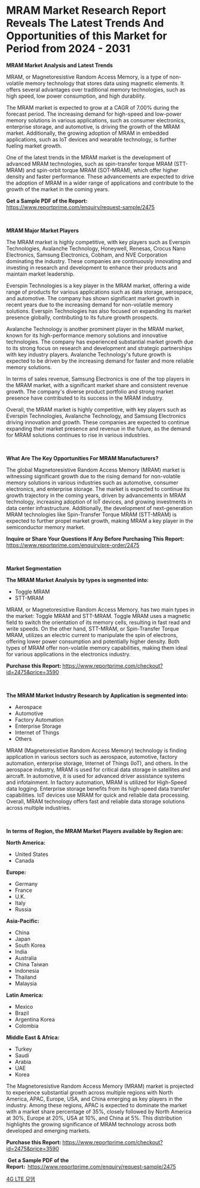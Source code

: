 <p><h1>MRAM Market Research Report Reveals The Latest Trends And Opportunities of this Market for Period from 2024 - 2031</h1></p><p><strong>MRAM Market Analysis and Latest Trends</strong></p>
<p><p>MRAM, or Magnetoresistive Random Access Memory, is a type of non-volatile memory technology that stores data using magnetic elements. It offers several advantages over traditional memory technologies, such as high speed, low power consumption, and high durability.</p><p>The MRAM market is expected to grow at a CAGR of 7.00% during the forecast period. The increasing demand for high-speed and low-power memory solutions in various applications, such as consumer electronics, enterprise storage, and automotive, is driving the growth of the MRAM market. Additionally, the growing adoption of MRAM in embedded applications, such as IoT devices and wearable technology, is further fueling market growth.</p><p>One of the latest trends in the MRAM market is the development of advanced MRAM technologies, such as spin-transfer torque MRAM (STT-MRAM) and spin-orbit torque MRAM (SOT-MRAM), which offer higher density and faster performance. These advancements are expected to drive the adoption of MRAM in a wider range of applications and contribute to the growth of the market in the coming years.</p></p>
<p><strong>Get a Sample PDF of the Report:&nbsp;</strong> <a href="https://www.reportprime.com/enquiry/request-sample/2475">https://www.reportprime.com/enquiry/request-sample/2475</a></p>
<p>&nbsp;</p>
<p><strong>MRAM Major Market Players</strong></p>
<p><p>The MRAM market is highly competitive, with key players such as Everspin Technologies, Avalanche Technology, Honeywell, Renesas, Crocus Nano Electronics, Samsung Electronics, Cobham, and NVE Corporation dominating the industry. These companies are continuously innovating and investing in research and development to enhance their products and maintain market leadership.</p><p>Everspin Technologies is a key player in the MRAM market, offering a wide range of products for various applications such as data storage, aerospace, and automotive. The company has shown significant market growth in recent years due to the increasing demand for non-volatile memory solutions. Everspin Technologies has also focused on expanding its market presence globally, contributing to its future growth prospects.</p><p>Avalanche Technology is another prominent player in the MRAM market, known for its high-performance memory solutions and innovative technologies. The company has experienced substantial market growth due to its strong focus on research and development and strategic partnerships with key industry players. Avalanche Technology's future growth is expected to be driven by the increasing demand for faster and more reliable memory solutions.</p><p>In terms of sales revenue, Samsung Electronics is one of the top players in the MRAM market, with a significant market share and consistent revenue growth. The company's diverse product portfolio and strong market presence have contributed to its success in the MRAM industry.</p><p>Overall, the MRAM market is highly competitive, with key players such as Everspin Technologies, Avalanche Technology, and Samsung Electronics driving innovation and growth. These companies are expected to continue expanding their market presence and revenue in the future, as the demand for MRAM solutions continues to rise in various industries.</p></p>
<p>&nbsp;</p>
<p><strong>What Are The Key Opportunities For MRAM Manufacturers?</strong></p>
<p><p>The global Magnetoresistive Random Access Memory (MRAM) market is witnessing significant growth due to the rising demand for non-volatile memory solutions in various industries such as automotive, consumer electronics, and enterprise storage. The market is expected to continue its growth trajectory in the coming years, driven by advancements in MRAM technology, increasing adoption of IoT devices, and growing investments in data center infrastructure. Additionally, the development of next-generation MRAM technologies like Spin-Transfer Torque MRAM (STT-MRAM) is expected to further propel market growth, making MRAM a key player in the semiconductor memory market.</p></p>
<p><strong>Inquire or Share Your Questions If Any Before Purchasing This Report:</strong> <a href="https://www.reportprime.com/enquiry/pre-order/2475">https://www.reportprime.com/enquiry/pre-order/2475</a></p>
<p>&nbsp;</p>
<p><strong>Market Segmentation</strong></p>
<p><strong>The MRAM Market Analysis by types is segmented into:</strong></p>
<p><ul><li>Toggle MRAM</li><li>STT-MRAM</li></ul></p>
<p><p>MRAM, or Magnetoresistive Random Access Memory, has two main types in the market: Toggle MRAM and STT-MRAM. Toggle MRAM uses a magnetic field to switch the orientation of its memory cells, resulting in fast read and write speeds. On the other hand, STT-MRAM, or Spin-Transfer Torque MRAM, utilizes an electric current to manipulate the spin of electrons, offering lower power consumption and potentially higher density. Both types of MRAM offer non-volatile memory capabilities, making them ideal for various applications in the electronics industry.</p></p>
<p><strong>Purchase this Report:&nbsp;</strong><a href="https://www.reportprime.com/checkout?id=2475&price=3590">https://www.reportprime.com/checkout?id=2475&price=3590</a></p>
<p>&nbsp;</p>
<p><strong>The MRAM Market Industry Research by Application is segmented into:</strong></p>
<p><ul><li>Aerospace</li><li>Automotive</li><li>Factory Automation</li><li>Enterprise Storage</li><li>Internet of Things</li><li>Others</li></ul></p>
<p><p>MRAM (Magnetoresistive Random Access Memory) technology is finding application in various sectors such as aerospace, automotive, factory automation, enterprise storage, Internet of Things (IoT), and others. In the aerospace industry, MRAM is used for critical data storage in satellites and aircraft. In automotive, it is used for advanced driver assistance systems and infotainment. In factory automation, MRAM is utilized for High-Speed data logging. Enterprise storage benefits from its high-speed data transfer capabilities. IoT devices use MRAM for quick and reliable data processing. Overall, MRAM technology offers fast and reliable data storage solutions across multiple industries.</p></p>
<p>&nbsp;</p>
<p><strong>In terms of Region, the MRAM Market Players available by Region are:</strong></p>
<p>
    <p> <strong> North America: </strong>
        <ul>
            <li>United States</li>
            <li>Canada</li>
        </ul>
        </p> 
    <p> <strong> Europe: </strong>
        <ul>
            <li>Germany</li>
            <li>France</li>
            <li>U.K.</li>
            <li>Italy</li>
            <li>Russia</li>
        </ul>
        </p> 
    <p> <strong> Asia-Pacific: </strong>
        <ul>
            <li>China</li>
            <li>Japan</li>
            <li>South Korea</li>
            <li>India</li>
            <li>Australia</li>
            <li>China Taiwan</li>
            <li>Indonesia</li>
            <li>Thailand</li>
            <li>Malaysia</li>
        </ul>
        </p> 
    <p> <strong> Latin America: </strong>
        <ul>
            <li>Mexico</li>
            <li>Brazil</li>
            <li>Argentina Korea</li>
            <li>Colombia</li>
        </ul>
        </p> 
    <p> <strong> Middle East & Africa: </strong>
        <ul>
            <li>Turkey</li>
            <li>Saudi</li>
            <li>Arabia</li>
            <li>UAE</li>
            <li>Korea</li>
        </ul>
    </p>
    </p>
<p><p>The Magnetoresistive Random Access Memory (MRAM) market is projected to experience substantial growth across multiple regions with North America, APAC, Europe, USA, and China emerging as key players in the industry. Among these regions, APAC is expected to dominate the market with a market share percentage of 35%, closely followed by North America at 30%, Europe at 20%, USA at 10%, and China at 5%. This distribution highlights the growing significance of MRAM technology across both developed and emerging markets.</p></p>
<p><strong>Purchase this Report: </strong><a href="https://www.reportprime.com/checkout?id=2475&price=3590">https://www.reportprime.com/checkout?id=2475&price=3590</a></p>
<p>&nbsp;<strong>Get a Sample PDF of the Report:&nbsp;&nbsp;</strong><a href="https://www.reportprime.com/enquiry/request-sample/2475">https://www.reportprime.com/enquiry/request-sample/2475</a></p>
<p><strong></strong></p>
<p><p><a href="https://medium.com/@midge5687567/4g-lte-%EB%AA%A8%EB%8E%80-%EC%8B%9C%EC%9E%A5-%EC%84%B1%EA%B3%B5%EC%A0%81%EC%9D%B8-%EB%B9%84%EC%A6%88%EB%8B%88%EC%8A%A4-%EC%A0%84%EB%9E%B5%EC%9D%98-%EC%97%B4%EC%87%A0-2031%EB%85%84%EA%B9%8C%EC%A7%80-%EC%98%88%EC%B8%A1-cd52b1cb1d0b">4G LTE 모뎀</a></p></p>